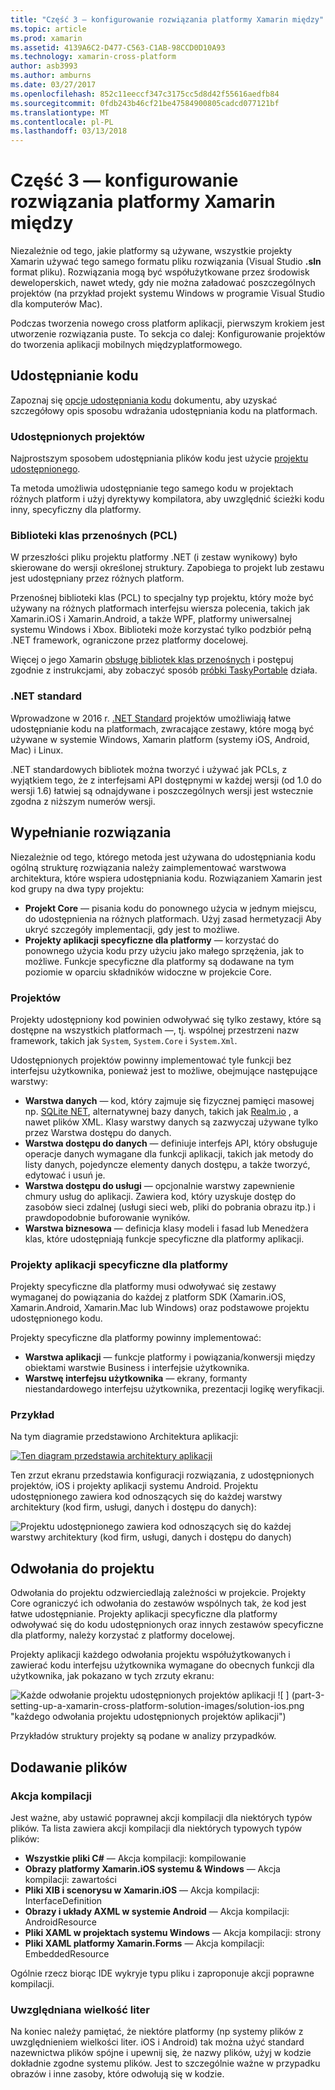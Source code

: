 ```yaml
---
title: "Część 3 — konfigurowanie rozwiązania platformy Xamarin między"
ms.topic: article
ms.prod: xamarin
ms.assetid: 4139A6C2-D477-C563-C1AB-98CCD0D10A93
ms.technology: xamarin-cross-platform
author: asb3993
ms.author: amburns
ms.date: 03/27/2017
ms.openlocfilehash: 852c11eeccf347c3175cc5d8d42f55616aedfb84
ms.sourcegitcommit: 0fdb243b46cf21be47584900805cadcd077121bf
ms.translationtype: MT
ms.contentlocale: pl-PL
ms.lasthandoff: 03/13/2018
---
```

# <a name="part-3---setting-up-a-xamarin-cross-platform-solution"></a>Część 3 — konfigurowanie rozwiązania platformy Xamarin między

Niezależnie od tego, jakie platformy są używane, wszystkie projekty Xamarin używać tego samego formatu pliku rozwiązania (Visual Studio **.sln** format pliku). Rozwiązania mogą być współużytkowane przez środowisk deweloperskich, nawet wtedy, gdy nie można załadować poszczególnych projektów (na przykład projekt systemu Windows w programie Visual Studio dla komputerów Mac).



Podczas tworzenia nowego cross platform aplikacji, pierwszym krokiem jest utworzenie rozwiązania puste. To sekcja co dalej: Konfigurowanie projektów do tworzenia aplikacji mobilnych międzyplatformowego.

 <a name="Sharing_Code" />


## <a name="sharing-code"></a>Udostępnianie kodu

Zapoznaj się [opcje udostępniania kodu](~/cross-platform/app-fundamentals/code-sharing.md) dokumentu, aby uzyskać szczegółowy opis sposobu wdrażania udostępniania kodu na platformach.

 <a name="Shared_Asset_Projects" />


### <a name="shared-projects"></a>Udostępnionych projektów

Najprostszym sposobem udostępniania plików kodu jest użycie [projektu udostępnionego](~/cross-platform/app-fundamentals/shared-projects.md).

Ta metoda umożliwia udostępnianie tego samego kodu w projektach różnych platform i użyj dyrektywy kompilatora, aby uwzględnić ścieżki kodu inny, specyficzny dla platformy.

 <a name="Portable_Class_Libraries" />


### <a name="portable-class-libraries-pcl"></a>Biblioteki klas przenośnych (PCL)

W przeszłości pliku projektu platformy .NET (i zestaw wynikowy) było skierowane do wersji określonej struktury. Zapobiega to projekt lub zestawu jest udostępniany przez różnych platform.

Przenośnej biblioteki klas (PCL) to specjalny typ projektu, który może być używany na różnych platformach interfejsu wiersza polecenia, takich jak Xamarin.iOS i Xamarin.Android, a także WPF, platformy uniwersalnej systemu Windows i Xbox. Biblioteki może korzystać tylko podzbiór pełną .NET framework, ograniczone przez platformy docelowej.

Więcej o jego Xamarin [obsługę bibliotek klas przenośnych](~/cross-platform/app-fundamentals/pcl.md) i postępuj zgodnie z instrukcjami, aby zobaczyć sposób [próbki TaskyPortable](https://github.com/xamarin/mobile-samples/tree/master/TaskyPortable) działa.


### <a name="net-standard"></a>.NET standard

Wprowadzone w 2016 r. [.NET Standard](~/cross-platform/app-fundamentals/net-standard.md) projektów umożliwiają łatwe udostępnianie kodu na platformach, zwracające zestawy, które mogą być używane w systemie Windows, Xamarin platform (systemy iOS, Android, Mac) i Linux.

.NET standardowych bibliotek można tworzyć i używać jak PCLs, z wyjątkiem tego, że z interfejsami API dostępnymi w każdej wersji (od 1.0 do wersji 1.6) łatwiej są odnajdywane i poszczególnych wersji jest wstecznie zgodna z niższym numerów wersji.



 <a name="Populating_the_Solution" />


## <a name="populating-the-solution"></a>Wypełnianie rozwiązania

Niezależnie od tego, którego metoda jest używana do udostępniania kodu ogólną strukturę rozwiązania należy zaimplementować warstwowa architektura, które wspiera udostępniania kodu.
Rozwiązaniem Xamarin jest kod grupy na dwa typy projektu:

-   **Projekt Core** — pisania kodu do ponownego użycia w jednym miejscu, do udostępnienia na różnych platformach. Użyj zasad hermetyzacji Aby ukryć szczegóły implementacji, gdy jest to możliwe.
-   **Projekty aplikacji specyficzne dla platformy** — korzystać do ponownego użycia kodu przy użyciu jako małego sprzężenia, jak to możliwe. Funkcje specyficzne dla platformy są dodawane na tym poziomie w oparciu składników widoczne w projekcie Core.


 <a name="Core_Project" />


### <a name="core-project"></a>Projektów

Projekty udostępniony kod powinien odwoływać się tylko zestawy, które są dostępne na wszystkich platformach —, tj. wspólnej przestrzeni nazw framework, takich jak `System`, `System.Core` i `System.Xml`.

Udostępnionych projektów powinny implementować tyle funkcji bez interfejsu użytkownika, ponieważ jest to możliwe, obejmujące następujące warstwy:

-   **Warstwa danych** — kod, który zajmuje się fizycznej pamięci masowej np.  [SQLite NET](https://github.com/praeclarum/sqlite-net), alternatywnej bazy danych, takich jak [Realm.io](https://realm.io/products/realm-mobile-database/) , a nawet plików XML. Klasy warstwy danych są zazwyczaj używane tylko przez Warstwa dostępu do danych.
-   **Warstwa dostępu do danych** — definiuje interfejs API, który obsługuje operacje danych wymagane dla funkcji aplikacji, takich jak metody do listy danych, pojedyncze elementy danych dostępu, a także tworzyć, edytować i usuń je.
-   **Warstwa dostępu do usługi** — opcjonalnie warstwy zapewnienie chmury usług do aplikacji. Zawiera kod, który uzyskuje dostęp do zasobów sieci zdalnej (usługi sieci web, pliki do pobrania obrazu itp.) i prawdopodobnie buforowanie wyników.
-   **Warstwa biznesowa** — definicja klasy modeli i fasad lub Menedżera klas, które udostępniają funkcje specyficzne dla platformy aplikacji.


 <a name="Platform-Specific_Application_Projects" />


### <a name="platform-specific-application-projects"></a>Projekty aplikacji specyficzne dla platformy

Projekty specyficzne dla platformy musi odwoływać się zestawy wymaganej do powiązania do każdej z platform SDK (Xamarin.iOS, Xamarin.Android, Xamarin.Mac lub Windows) oraz podstawowe projektu udostępnionego kodu.

Projekty specyficzne dla platformy powinny implementować:

-   **Warstwa aplikacji** — funkcje platformy i powiązania/konwersji między obiektami warstwie Business i interfejsie użytkownika.
-   **Warstwę interfejsu użytkownika** — ekrany, formanty niestandardowego interfejsu użytkownika, prezentacji logikę weryfikacji.


<a name="Example" />


### <a name="example"></a>Przykład

Na tym diagramie przedstawiono Architektura aplikacji:

 [ ![](part-3-setting-up-a-xamarin-cross-platform-solution-images/conceptualarchitecture.png "Ten diagram przedstawia architektury aplikacji")](part-3-setting-up-a-xamarin-cross-platform-solution-images/conceptualarchitecture.png#lightbox)

Ten zrzut ekranu przedstawia konfiguracji rozwiązania, z udostępnionych projektów, iOS i projekty aplikacji systemu Android. Projektu udostępnionego zawiera kod odnoszących się do każdej warstwy architektury (kod firm, usługi, danych i dostępu do danych):

 ![](part-3-setting-up-a-xamarin-cross-platform-solution-images/core-solution-example.png "Projektu udostępnionego zawiera kod odnoszących się do każdej warstwy architektury (kod firm, usługi, danych i dostępu do danych)")


 <a name="Project_References" />


## <a name="project-references"></a>Odwołania do projektu

Odwołania do projektu odzwierciedlają zależności w projekcie. Projekty Core ograniczyć ich odwołania do zestawów wspólnych tak, że kod jest łatwe udostępnianie.
Projekty aplikacji specyficzne dla platformy odwoływać się do kodu udostępnionych oraz innych zestawów specyficzne dla platformy, należy korzystać z platformy docelowej.

Projekty aplikacji każdego odwołania projektu współużytkowanych i zawierać kodu interfejsu użytkownika wymagane do obecnych funkcji dla użytkownika, jak pokazano w tych zrzuty ekranu:

![](part-3-setting-up-a-xamarin-cross-platform-solution-images/solution-android.png "Każde odwołanie projektu udostępnionych projektów aplikacji") ![ ] (part-3-setting-up-a-xamarin-cross-platform-solution-images/solution-ios.png "każdego odwołania projektu udostępnionych projektów aplikacji")


Przykładów struktury projekty są podane w analizy przypadków.

 <a name="Adding_Files" />


## <a name="adding-files"></a>Dodawanie plików

 <a name="Build_Action" />


### <a name="build-action"></a>Akcja kompilacji

Jest ważne, aby ustawić poprawnej akcji kompilacji dla niektórych typów plików. Ta lista zawiera akcji kompilacji dla niektórych typowych typów plików:

-  **Wszystkie pliki C#** — Akcja kompilacji: kompilowanie
-   **Obrazy platformy Xamarin.iOS systemu & Windows** — Akcja kompilacji: zawartości
-   **Pliki XIB i scenorysu w Xamarin.iOS** — Akcja kompilacji: InterfaceDefinition
-   **Obrazy i układy AXML w systemie Android** — Akcja kompilacji: AndroidResource
-  **Pliki XAML w projektach systemu Windows** — Akcja kompilacji: strony
-  **Pliki XAML platformy Xamarin.Forms** — Akcja kompilacji: EmbeddedResource


Ogólnie rzecz biorąc IDE wykryje typu pliku i zaproponuje akcji poprawne kompilacji.

 <a name="Case_Sensitivity" />


### <a name="case-sensitivity"></a>Uwzględniana wielkość liter

Na koniec należy pamiętać, że niektóre platformy (np systemy plików z uwzględnieniem wielkości liter.
iOS i Android) tak można użyć standard nazewnictwa plików spójne i upewnij się, że nazwy plików, użyj w kodzie dokładnie zgodne systemu plików. Jest to szczególnie ważne w przypadku obrazów i inne zasoby, które odwołują się w kodzie.
